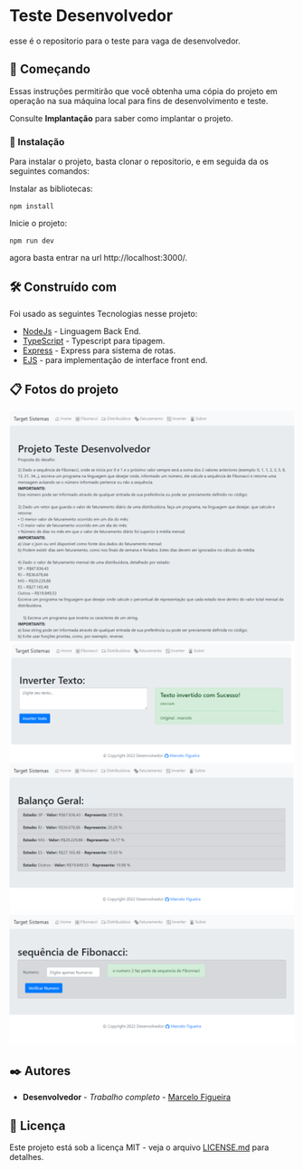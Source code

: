 # Teste Desenvolvedor

esse é o repositorio para o teste para vaga de desenvolvedor.

## 🚀 Começando

Essas instruções permitirão que você obtenha uma cópia do projeto em operação na sua máquina local para fins de desenvolvimento e teste.

Consulte **Implantação** para saber como implantar o projeto.

### 🔧 Instalação

Para instalar o projeto, basta clonar o repositorio, e em seguida da os seguintes comandos:

Instalar as bibliotecas:

```
npm install
```

Inicie o projeto:

```
npm run dev
```

agora basta entrar na url http://localhost:3000/.

## 🛠️ Construído com

Foi usado as seguintes Tecnologias nesse projeto:

- [NodeJs](https://nodejs.org/en/) - Linguagem Back End.
- [TypeScript](https://www.typescriptlang.org/) - Typescript para tipagem.
- [Express](https://expressjs.com/pt-br/) - Express para sistema de rotas.
- [EJS](https://ejs.co/) - para implementação de interface front end.

## 📋 Fotos do projeto

<img src="projeto1.png" alt="Tela inicial">
<img src="projeto2.png" alt="tela de inverter texto">
<img src="projeto3.png" alt="Balanço">
<img src="projeto4.png" alt="Fibonacci">

## ✒️ Autores

- **Desenvolvedor** - _Trabalho completo_ - [Marcelo Figueira](https://github.com/marcelosousafigueira)

## 📄 Licença

Este projeto está sob a licença MIT - veja o arquivo [LICENSE.md](https://github.com/marcelosousafigueira/Teste_Desenvolvedor/blob/main/LICENSE) para detalhes.
